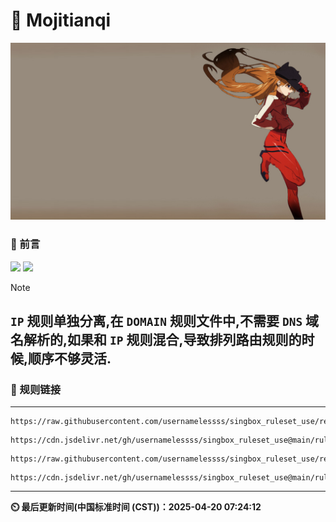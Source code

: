 
# 🧸 Mojitianqi
![](https://raw.githubusercontent.com/usernamelessss/picture-bed/main/images/202504042256831.jpg)
### 📣 前言
![](https://shields.io/badge/-移除重复规则-ff69b4) ![](https://shields.io/badge/-IP&nbsp;规则单独存放不与&nbsp;DOMAIN&nbsp;等混合-green)
> [!NOTE]
**`IP` 规则单独分离,在 `DOMAIN` 规则文件中,不需要 `DNS` 域名解析的,如果和 `IP` 规则混合,导致排列路由规则的时候,顺序不够灵活.**
---

###  🔗 规则链接
---

```url
https://raw.githubusercontent.com/usernamelessss/singbox_ruleset_use/refs/heads/main/rule/Mojitianqi/Mojitianqi_No_IP.json
```

```url
https://cdn.jsdelivr.net/gh/usernamelessss/singbox_ruleset_use@main/rule/Mojitianqi/Mojitianqi_No_IP.json
```

```url
https://raw.githubusercontent.com/usernamelessss/singbox_ruleset_use/refs/heads/main/rule/Mojitianqi/Mojitianqi_No_IP.srs
```

```url
https://cdn.jsdelivr.net/gh/usernamelessss/singbox_ruleset_use@main/rule/Mojitianqi/Mojitianqi_No_IP.srs
```

---
**⏲️ 最后更新时间(中国标准时间 (CST))：2025-04-20 07:24:12**